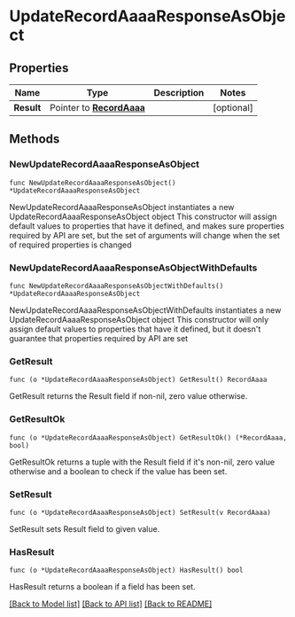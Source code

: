 # UpdateRecordAaaaResponseAsObject

## Properties

Name | Type | Description | Notes
------------ | ------------- | ------------- | -------------
**Result** | Pointer to [**RecordAaaa**](RecordAaaa.md) |  | [optional] 

## Methods

### NewUpdateRecordAaaaResponseAsObject

`func NewUpdateRecordAaaaResponseAsObject() *UpdateRecordAaaaResponseAsObject`

NewUpdateRecordAaaaResponseAsObject instantiates a new UpdateRecordAaaaResponseAsObject object
This constructor will assign default values to properties that have it defined,
and makes sure properties required by API are set, but the set of arguments
will change when the set of required properties is changed

### NewUpdateRecordAaaaResponseAsObjectWithDefaults

`func NewUpdateRecordAaaaResponseAsObjectWithDefaults() *UpdateRecordAaaaResponseAsObject`

NewUpdateRecordAaaaResponseAsObjectWithDefaults instantiates a new UpdateRecordAaaaResponseAsObject object
This constructor will only assign default values to properties that have it defined,
but it doesn't guarantee that properties required by API are set

### GetResult

`func (o *UpdateRecordAaaaResponseAsObject) GetResult() RecordAaaa`

GetResult returns the Result field if non-nil, zero value otherwise.

### GetResultOk

`func (o *UpdateRecordAaaaResponseAsObject) GetResultOk() (*RecordAaaa, bool)`

GetResultOk returns a tuple with the Result field if it's non-nil, zero value otherwise
and a boolean to check if the value has been set.

### SetResult

`func (o *UpdateRecordAaaaResponseAsObject) SetResult(v RecordAaaa)`

SetResult sets Result field to given value.

### HasResult

`func (o *UpdateRecordAaaaResponseAsObject) HasResult() bool`

HasResult returns a boolean if a field has been set.


[[Back to Model list]](../README.md#documentation-for-models) [[Back to API list]](../README.md#documentation-for-api-endpoints) [[Back to README]](../README.md)


